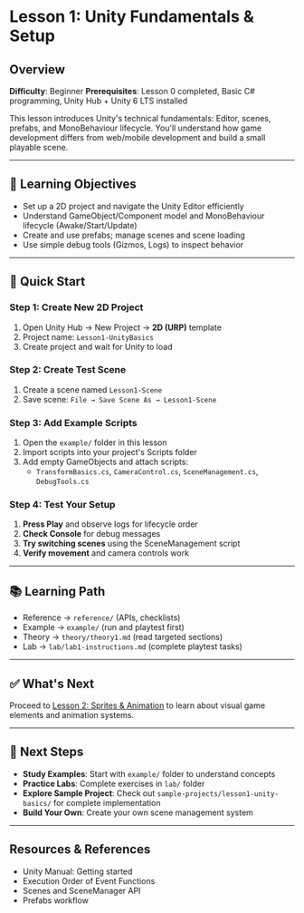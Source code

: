 # Lesson 1: Unity Fundamentals & Setup

## Overview

**Difficulty**: Beginner
**Prerequisites**: Lesson 0 completed, Basic C# programming, Unity Hub + Unity 6 LTS installed

This lesson introduces Unity's technical fundamentals: Editor, scenes, prefabs, and MonoBehaviour lifecycle. You'll understand how game development differs from web/mobile development and build a small playable scene.

---

## 🎯 Learning Objectives

- Set up a 2D project and navigate the Unity Editor efficiently
- Understand GameObject/Component model and MonoBehaviour lifecycle (Awake/Start/Update)
- Create and use prefabs; manage scenes and scene loading
- Use simple debug tools (Gizmos, Logs) to inspect behavior

---

## 🚀 Quick Start

### Step 1: Create New 2D Project
1. Open Unity Hub → New Project → **2D (URP)** template
2. Project name: `Lesson1-UnityBasics`
3. Create project and wait for Unity to load

### Step 2: Create Test Scene
1. Create a scene named `Lesson1-Scene`
2. Save scene: `File → Save Scene As → Lesson1-Scene`

### Step 3: Add Example Scripts
1. Open the `example/` folder in this lesson
2. Import scripts into your project's Scripts folder
3. Add empty GameObjects and attach scripts:
   - `TransformBasics.cs`, `CameraControl.cs`, `SceneManagement.cs`, `DebugTools.cs`

### Step 4: Test Your Setup
1. **Press Play** and observe logs for lifecycle order
2. **Check Console** for debug messages
3. **Try switching scenes** using the SceneManagement script
4. **Verify movement** and camera controls work

---

## 📚 Learning Path

- Reference → `reference/` (APIs, checklists)
- Example → `example/` (run and playtest first)
- Theory → `theory/theory1.md` (read targeted sections)
- Lab → `lab/lab1-instructions.md` (complete playtest tasks)

---

## ✅ What's Next

Proceed to [Lesson 2: Sprites & Animation](../lesson2-sprites-animation/) to learn about visual game elements and animation systems.

---

## 🚀 **Next Steps**

- **Study Examples**: Start with `example/` folder to understand concepts
- **Practice Labs**: Complete exercises in `lab/` folder
- **Explore Sample Project**: Check out `sample-projects/lesson1-unity-basics/` for complete implementation
- **Build Your Own**: Create your own scene management system

---

## Resources & References

- Unity Manual: Getting started
- Execution Order of Event Functions
- Scenes and SceneManager API
- Prefabs workflow


